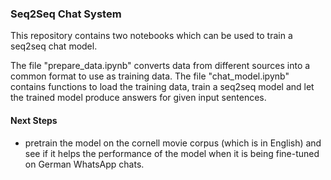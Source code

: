 ### Seq2Seq Chat System

This repository contains two notebooks which can be used to train a seq2seq chat model.

The file "prepare_data.ipynb" converts data from different sources into a common format to use as training data.
The file "chat_model.ipynb" contains functions to load the training data, train a seq2seq model and let the trained model produce answers for given input sentences.

#### Next Steps

- pretrain the model on the cornell movie corpus (which is in English) and see if it helps the performance of the model when it is being fine-tuned on German WhatsApp chats. 